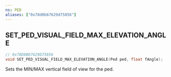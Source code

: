 ```yaml
---
ns: PED
aliases: ["0x78d0b67629d75856"]
---
```

## SET_PED_VISUAL_FIELD_MAX_ELEVATION_ANGLE

```c
// 0x78D0B67629D75856
void SET_PED_VISUAL_FIELD_MAX_ELEVATION_ANGLE(Ped ped, float fAngle);
```

Sets the MIN/MAX vertical field of view for the ped.

